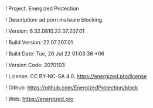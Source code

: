 ! Project: Energized Protection

! Description: ad.porn.malware blocking.

! Version: 6.32.0810.22.07.207.01

! Build Version: 22.07.207.01

! Build Date: Tue, 26 Jul 22 01:03:36 +06

! Version Code: 2070103

! License: CC BY-NC-SA 4.0, https://energized.pro/license

! Github: https://github.com/EnergizedProtection/block

! Web: https://energized.pro

